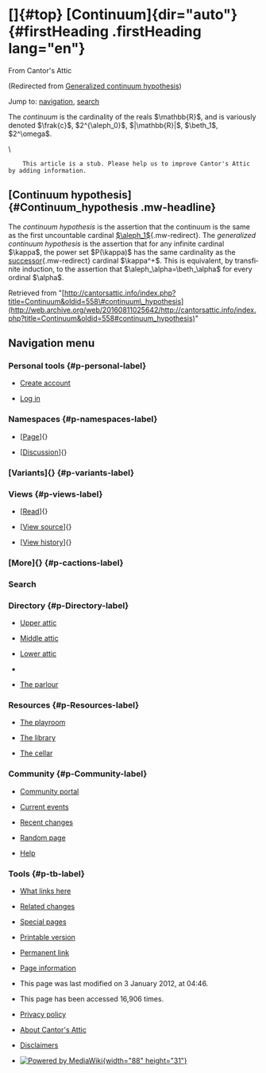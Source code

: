 <div id="mw-page-base" class="noprint">

</div>

<div id="mw-head-base" class="noprint">

</div>

<div id="content" class="mw-body" role="main">

[]{#top}
[Continuum]{dir="auto"} {#firstHeading .firstHeading lang="en"}
=======================

<div id="bodyContent" class="mw-body-content">

<div id="siteSub">

From Cantor's Attic

</div>

<div id="contentSub">

(Redirected from [Generalized continuum
hypothesis](/web/20160811025642/http://cantorsattic.info/index.php?title=Generalized_continuum_hypothesis&redirect=no "Generalized continuum hypothesis"))

</div>

<div id="jump-to-nav" class="mw-jump">

Jump to: [navigation](#mw-navigation), [search](#p-search)

</div>

<div id="mw-content-text" class="mw-content-ltr" lang="en" dir="ltr">

The *continuum* is the cardinality of the reals \$\\mathbb{R}\$, and is
variously denoted \$\\frak{c}\$, \$2\^{\\aleph\_0}\$, \$|\\mathbb{R}|\$,
\$\\beth\_1\$, \$2\^\\omega\$.

\

        This article is a stub. Please help us to improve Cantor's Attic by adding information.

[Continuum hypothesis]{#Continuum_hypothesis .mw-headline}
----------------------------------------------------------

The *continuum hypothesis* is the assertion that the continuum is the
same as the first uncountable cardinal
[\$\\aleph\_1\$](/web/20160811025642/http://cantorsattic.info/Aleph_one "Aleph one"){.mw-redirect}.
The *generalized continuum hypothesis* is the assertion that for any
infinite cardinal \$\\kappa\$, the power set \$P(\\kappa)\$ has the same
cardinality as the
[successor](/web/20160811025642/http://cantorsattic.info/Successor "Successor"){.mw-redirect}
cardinal \$\\kappa\^+\$. This is equivalent, by transfinite induction,
to the assertion that \$\\aleph\_\\alpha=\\beth\_\\alpha\$ for every
ordinal \$\\alpha\$.

</div>

<div class="printfooter">

Retrieved from
"[http://cantorsattic.info/index.php?title=Continuum&oldid=558\#continuum\_hypothesis](http://web.archive.org/web/20160811025642/http://cantorsattic.info/index.php?title=Continuum&oldid=558#continuum_hypothesis)"

</div>

<div id="catlinks" class="catlinks catlinks-allhidden">

</div>

<div class="visualClear">

</div>

</div>

</div>

<div id="mw-navigation">

Navigation menu
---------------

<div id="mw-head">

<div id="p-personal" role="navigation"
aria-labelledby="p-personal-label">

### Personal tools {#p-personal-label}

-   <div id="pt-createaccount">

    </div>

    [Create
    account](/web/20160811025642/http://cantorsattic.info/index.php?title=Special:UserLogin&returnto=Continuum&type=signup)
-   <div id="pt-login">

    </div>

    [Log
    in](/web/20160811025642/http://cantorsattic.info/index.php?title=Special:UserLogin&returnto=Continuum "You are encouraged to log in; however, it is not mandatory [o]")

</div>

<div id="left-navigation">

<div id="p-namespaces" class="vectorTabs" role="navigation"
aria-labelledby="p-namespaces-label">

### Namespaces {#p-namespaces-label}

-   <div id="ca-nstab-main">

    </div>

    [[Page](/web/20160811025642/http://cantorsattic.info/Continuum "View the content page [c]")]{}
-   <div id="ca-talk">

    </div>

    [[Discussion](/web/20160811025642/http://cantorsattic.info/index.php?title=Talk:Continuum&action=edit&redlink=1 "Discussion about the content page [t]")]{}

</div>

<div id="p-variants" class="vectorMenu emptyPortlet" role="navigation"
aria-labelledby="p-variants-label">

### [Variants]{}[](#) {#p-variants-label}

<div class="menu">

</div>

</div>

</div>

<div id="right-navigation">

<div id="p-views" class="vectorTabs" role="navigation"
aria-labelledby="p-views-label">

### Views {#p-views-label}

-   <div id="ca-view">

    </div>

    [[Read](/web/20160811025642/http://cantorsattic.info/Continuum)]{}
-   <div id="ca-viewsource">

    </div>

    [[View
    source](/web/20160811025642/http://cantorsattic.info/index.php?title=Continuum&action=edit "This page is protected.
    You can view its source [e]")]{}
-   <div id="ca-history">

    </div>

    [[View
    history](/web/20160811025642/http://cantorsattic.info/index.php?title=Continuum&action=history "Past revisions of this page [h]")]{}

</div>

<div id="p-cactions" class="vectorMenu emptyPortlet" role="navigation"
aria-labelledby="p-cactions-label">

### [More]{}[](#) {#p-cactions-label}

<div class="menu">

</div>

</div>

<div id="p-search" role="search">

### Search

<div id="simpleSearch">

</div>

</div>

</div>

</div>

<div id="mw-panel">

<div id="p-logo" role="banner">

[](/web/20160811025642/http://cantorsattic.info/Cantor%27s_Attic "Visit the main page")

</div>

<div id="p-Directory" class="portal" role="navigation"
aria-labelledby="p-Directory-label">

### Directory {#p-Directory-label}

<div class="body">

-   <div id="n-Upper-attic">

    </div>

    [Upper
    attic](/web/20160811025642/http://cantorsattic.info/Upper_attic)
-   <div id="n-Middle-attic">

    </div>

    [Middle
    attic](/web/20160811025642/http://cantorsattic.info/Middle_attic)
-   <div id="n-Lower-attic">

    </div>

    [Lower
    attic](/web/20160811025642/http://cantorsattic.info/Lower_attic)
-   <div id="n-">

    </div>

    [](INVALID-TITLE)
-   <div id="n-The-parlour">

    </div>

    [The parlour](/web/20160811025642/http://cantorsattic.info/Parlour)

</div>

</div>

<div id="p-Resources" class="portal" role="navigation"
aria-labelledby="p-Resources-label">

### Resources {#p-Resources-label}

<div class="body">

-   <div id="n-The-playroom">

    </div>

    [The
    playroom](/web/20160811025642/http://cantorsattic.info/Playroom)
-   <div id="n-The-library">

    </div>

    [The library](/web/20160811025642/http://cantorsattic.info/Library)
-   <div id="n-The-cellar">

    </div>

    [The cellar](/web/20160811025642/http://cantorsattic.info/Cellar)

</div>

</div>

<div id="p-Community" class="portal" role="navigation"
aria-labelledby="p-Community-label">

### Community {#p-Community-label}

<div class="body">

-   <div id="n-portal">

    </div>

    [Community
    portal](/web/20160811025642/http://cantorsattic.info/Cantor%27s_Attic:Community_portal "About the project, what you can do, where to find things")
-   <div id="n-currentevents">

    </div>

    [Current
    events](/web/20160811025642/http://cantorsattic.info/Cantor%27s_Attic:Current_events "Find background information on current events")
-   <div id="n-recentchanges">

    </div>

    [Recent
    changes](/web/20160811025642/http://cantorsattic.info/Special:RecentChanges "A list of recent changes in the wiki [r]")
-   <div id="n-randompage">

    </div>

    [Random
    page](/web/20160811025642/http://cantorsattic.info/Special:Random "Load a random page [x]")
-   <div id="n-help">

    </div>

    [Help](http://web.archive.org/web/20160811025642/https://www.mediawiki.org/wiki/Special:MyLanguage/Help:Contents "The place to find out")

</div>

</div>

<div id="p-tb" class="portal" role="navigation"
aria-labelledby="p-tb-label">

### Tools {#p-tb-label}

<div class="body">

-   <div id="t-whatlinkshere">

    </div>

    [What links
    here](/web/20160811025642/http://cantorsattic.info/Special:WhatLinksHere/Continuum "A list of all wiki pages that link here [j]")
-   <div id="t-recentchangeslinked">

    </div>

    [Related
    changes](/web/20160811025642/http://cantorsattic.info/Special:RecentChangesLinked/Continuum "Recent changes in pages linked from this page [k]")
-   <div id="t-specialpages">

    </div>

    [Special
    pages](/web/20160811025642/http://cantorsattic.info/Special:SpecialPages "A list of all special pages [q]")
-   <div id="t-print">

    </div>

    [Printable
    version](/web/20160811025642/http://cantorsattic.info/index.php?title=Continuum&printable=yes "Printable version of this page [p]")
-   <div id="t-permalink">

    </div>

    [Permanent
    link](/web/20160811025642/http://cantorsattic.info/index.php?title=Continuum&oldid=558 "Permanent link to this revision of the page")
-   <div id="t-info">

    </div>

    [Page
    information](/web/20160811025642/http://cantorsattic.info/index.php?title=Continuum&action=info)

</div>

</div>

</div>

</div>

<div id="footer" role="contentinfo">

-   <div id="footer-info-lastmod">

    </div>

    This page was last modified on 3 January 2012, at 04:46.
-   <div id="footer-info-viewcount">

    </div>

    This page has been accessed 16,906 times.

<!-- -->

-   <div id="footer-places-privacy">

    </div>

    [Privacy
    policy](/web/20160811025642/http://cantorsattic.info/Cantor%27s_Attic:Privacy_policy "Cantor's Attic:Privacy policy")
-   <div id="footer-places-about">

    </div>

    [About Cantor's
    Attic](/web/20160811025642/http://cantorsattic.info/Cantor%27s_Attic:About "Cantor's Attic:About")
-   <div id="footer-places-disclaimer">

    </div>

    [Disclaimers](/web/20160811025642/http://cantorsattic.info/Cantor%27s_Attic:General_disclaimer "Cantor's Attic:General disclaimer")

<!-- -->

-   <div id="footer-poweredbyico">

    </div>

    [![Powered by
    MediaWiki](/web/20160811025642im_/http://cantorsattic.info/resources/assets/poweredby_mediawiki_88x31.png){width="88"
    height="31"}](//web.archive.org/web/20160811025642/http://www.mediawiki.org/)

<div style="clear:both">

</div>

</div>
